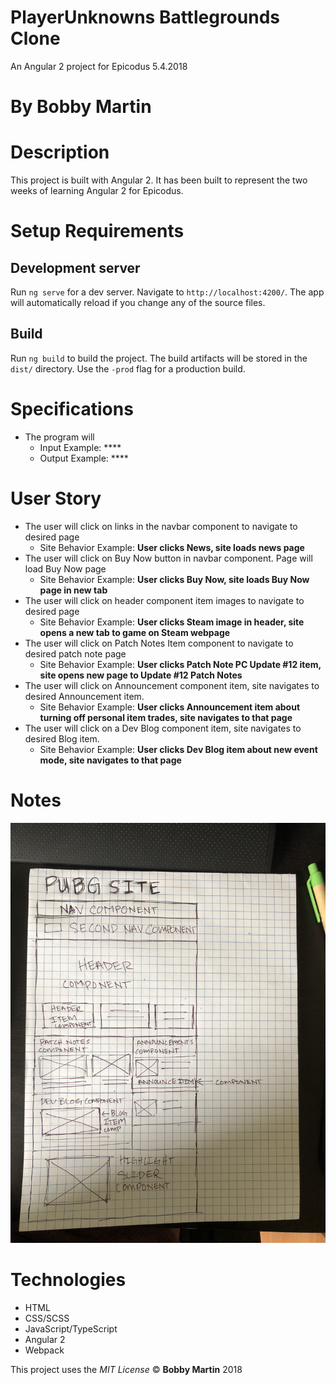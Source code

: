 # PlayerUnknowns Battlegrounds Clone
An Angular 2 project for Epicodus 5.4.2018

# By Bobby Martin

# Description
This project is built with Angular 2. It has been built to represent the two weeks of learning Angular 2 for Epicodus.

# Setup Requirements
## Development server

Run `ng serve` for a dev server. Navigate to `http://localhost:4200/`. The app will automatically reload if you change any of the source files.

## Build

Run `ng build` to build the project. The build artifacts will be stored in the `dist/` directory. Use the `-prod` flag for a production build.

# Specifications

* The program will
  * Input Example: ****
  * Output Example: ****

# User Story
* The user will click on links in the navbar component to navigate to desired page
  * Site Behavior Example: **User clicks News, site loads news page**
* The user will click on Buy Now button in navbar component. Page will load Buy Now page
  * Site Behavior Example: **User clicks Buy Now, site loads Buy Now page in new tab**
* The user will click on header component item images to navigate to desired page
  * Site Behavior Example: **User clicks Steam image in header, site opens a new tab to game on Steam webpage**
* The user will click on Patch Notes Item component to navigate to desired patch note page
  * Site Behavior Example: **User clicks Patch Note PC Update #12 item, site opens new page to Update #12 Patch Notes**
* The user will click on Announcement component item, site navigates to desired Announcement item.
  * Site Behavior Example: **User clicks Announcement item about turning off personal item trades, site navigates to that page**
* The user will click on a Dev Blog component item, site navigates to desired Blog item.
  * Site Behavior Example: **User clicks Dev Blog item about new event mode, site navigates to that page**

# Notes
![alt text](src/assets/pubg-wireframe.jpg "Site Wireframe")

# Technologies
* HTML
* CSS/SCSS
* JavaScript/TypeScript
* Angular 2
* Webpack

This project uses the _MIT License_
&copy; **Bobby Martin** 2018
